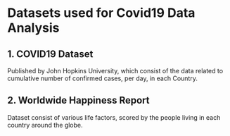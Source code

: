 # Datasets used for Covid19 Data Analysis

## 1. COVID19 Dataset 
Published by John Hopkins University, which consist of the data related to cumulative number of confirmed cases, per day, in each Country.

## 2. Worldwide Happiness Report
Dataset consist of various life factors, scored by the people living in each country around the globe.   
